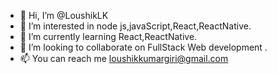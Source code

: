 - 👋 Hi, I’m @LoushikLK
- 👀 I’m interested in node js,javaScript,React,ReactNative.
- 🌱 I’m currently learning React,ReactNative.
- 💞️ I’m looking to collaborate on FullStack Web development .
- 📫 You can reach me loushikkumargiri@gmail.com

<!---
LoushikLK/LoushikLK is a ✨ special ✨ repository because its `README.md` (this file) appears on your GitHub profile.
You can click the Preview link to take a look at your changes.
--->

